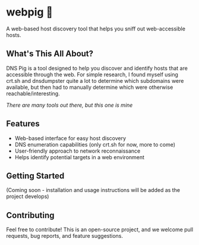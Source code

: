 # webpig 🐷

A web-based host discovery tool that helps you sniff out web-accessible hosts.

## What's This All About?

DNS Pig is a tool designed to help you discover and identify hosts that are accessible through the web. For simple research, I found myself using crt.sh and dnsdumpster quite a lot to determine which subdomains were available, but then had to manually determine which were otherwise reachable/interesting. 

_There are many tools out there, but this one is mine_

## Features

- Web-based interface for easy host discovery
- DNS enumeration capabilities (only crt.sh for now, more to come)
- User-friendly approach to network reconnaissance
- Helps identify potential targets in a web environment

## Getting Started

(Coming soon - installation and usage instructions will be added as the project develops)

## Contributing

Feel free to contribute! This is an open-source project, and we welcome pull requests, bug reports, and feature suggestions.
